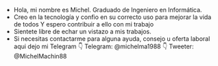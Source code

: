  - Hola, mi nombre es Michel. Graduado de Ingeniero en Informática.
 - Creo en la tecnología y confio en su correcto uso para mejorar la vida de todos
Y espero contribuir a ello con mi trabajo 
 - Sientete libre de echar un vistazo a mis trabajos.
 - Si necesitas contactarme para alguna ayuda, consejo u oferta laboral aqui dejo mi Telegram
👇
Telegram: @michelma1988
👇
Tweeter: @MichelMachin88
